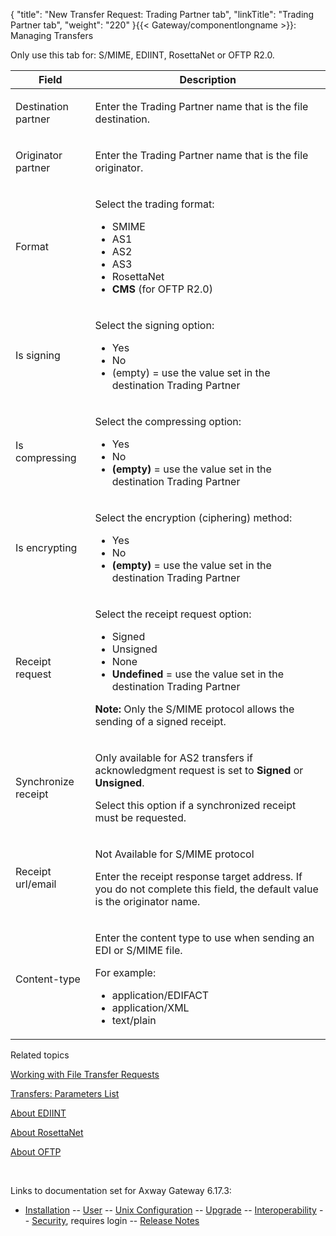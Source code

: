 {
    "title": "New Transfer Request: Trading Partner tab",
    "linkTitle": "Trading Partner tab",
    "weight": "220"
}{{< Gateway/componentlongname  >}}: Managing Transfers

Only use this tab for: S/MIME, EDIINT, RosettaNet or OFTP R2.0.

<table>
         
         
         
   
   <thead>
      <tr>
<th class="HeadE-Column1-Header1">Field         </th>
<th class="HeadD-Column1-Header1">Description         </th>
      </tr>
   </thead>
   <tbody>
      <tr>
         <td><p>Destination partner</p>         </td>
         <td><p>Enter the Trading Partner name that is the file destination.</p>         </td>
      </tr>
      <tr>
         <td><p>Originator partner</p>         </td>
         <td><p>Enter the Trading Partner name that is the file originator.</p>         </td>
      </tr>
      <tr>
         <td><p>Format</p>         </td>
         <td><p>Select the trading format:</p>
<ul>
<li>SMIME</li>
<li>AS1</li>
<li>AS2</li>
<li>AS3</li>
<li>RosettaNet</li>
<li><strong>CMS</strong> (for OFTP R2.0)</li>
</ul>         </td>
      </tr>
      <tr>
         <td><p>Is signing</p>         </td>
         <td><p>Select the signing option:</p>
<ul>
<li>Yes</li>
<li>No</li>
<li>(empty)<span style="font-weight: normal;"> = use the value set in the destination Trading Partner</span></li>
</ul>         </td>
      </tr>
      <tr>
         <td><p>Is compressing</p>         </td>
         <td><p>Select the compressing option:</p>
<ul>
<li>Yes</li>
<li>No</li>
<li><span style="font-weight: bold;">(empty)</span> = use the value set in the destination Trading Partner</li>
</ul>         </td>
      </tr>
      <tr>
         <td><p>Is encrypting</p>         </td>
         <td><p>Select the encryption (ciphering) method:</p>
<ul>
<li>Yes</li>
<li>No</li>
<li><span style="font-weight: bold;">(empty)</span> = use the value set in the destination Trading Partner</li>
</ul>         </td>
      </tr>
      <tr>
         <td><p>Receipt request</p>         </td>
         <td><p>Select the receipt request option:</p>
<ul>
<li>Signed</li>
<li>Unsigned</li>
<li>None</li>
<li><span style="font-weight: bold;">Undefined</span> = use the value set in the destination Trading Partner</li>
</ul>
<p><span style="font-weight: bold;">Note:</span> Only the S/MIME protocol allows the sending of a signed receipt.</p>         </td>
      </tr>
      <tr>
         <td><p>Synchronize receipt</p>         </td>
         <td><p>Only available for AS2 transfers if acknowledgment request is set to <span style="font-weight: bold;">Signed</span> or <span style="font-weight: bold;">Unsigned</span>.</p>
<p>Select this option if a synchronized receipt must be requested.</p>         </td>
      </tr>
      <tr>
         <td><p>Receipt url/email</p>         </td>
         <td><p>Not Available for S/MIME protocol</p>
<p>Enter the receipt response target address. If you do not complete this field, the default value is the originator name.</p>         </td>
      </tr>
      <tr>
         <td><p>Content-type</p>         </td>
         <td><p>Enter the content type to use when sending an EDI or S/MIME file.</p>
<p>For example:</p>
<ul>
<li>application/EDIFACT</li>
<li>application/XML</li>
<li>text/plain</li>
</ul>         </td>
      </tr>
   </tbody>
</table>

Related topics

[Working with File Transfer Requests](../)

[Transfers: Parameters List](../../working_with_transfers_cli/transfer_req_parameter_list)

[About EDIINT](../../../../protocols_about/ediint_about)

[About RosettaNet](../../../../protocols_about/rosettanet_about)

[About OFTP](../../../../protocols_about/oftp_about)

 

Links to documentation set for Axway Gateway <span class="mc-variable axway_variables.Release_Number variable">6.17.3</span>:

-   [Installation](/bundle/Gateway_6173_InstallationGuide_allOS_en_HTML5/page/Content/start_page.htm) -- [User](/bundle/Gateway_6173_UsersGuide_allOS_en_HTML5/page/Content/start_page.htm) -- [Unix Configuration](/bundle/Gateway_6173_ConfigurationGuide_UNIX_en_HTML5/page/Content/start_page.htm) -- [Upgrade](/bundle/Gateway_6173_UpgradeGuide_allOS_en_HTML5/page/Content/start_page.htm) -- [Interoperability](/bundle/Gateway_6173_InteroperabilityGuide_allOS_en_HTML5/page/Content/start_page.htm) -- [Security](/bundle/Gateway_6173_SecurityGuide_allOS_en_HTML5/page/Content/start_page.htm), requires login -- [Release Notes](/bundle/Gateway_6173_ReleaseNotes_allOS_en_HTML5/page/Content/Gateway_ReleaseNotes_allOS_en.htm)
